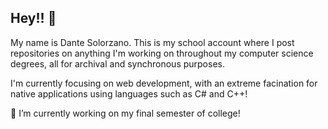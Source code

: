 ## Hey!! 🎉

My name is Dante Solorzano. This is my school account where I post repositories on anything I'm working on throughout my computer science degrees, all for archival and synchronous purposes.

I'm currently focusing on web development, with an extreme facination for native applications using languages such as C# and C++!

🔭 I’m currently working on my final semester of college!

<!--
**MCSolorzano/MCSolorzano** is a ✨ _special_ ✨ repository because its `README.md` (this file) appears on your GitHub profile.

Here are some ideas to get you started:

- 🔭 I’m currently working on ...
- 🌱 I’m currently learning ...
- 👯 I’m looking to collaborate on ...
- 🤔 I’m looking for help with ...
- 💬 Ask me about ...
- 📫 How to reach me: ...
- 😄 Pronouns: ...
- ⚡ Fun fact: ...
-->
